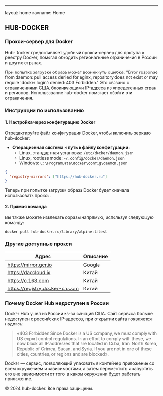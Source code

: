 ---
layout: home
navname: Home

## HUB-DOCKER

### Прокси-сервер для Docker

Hub-Docker предоставляет удобный прокси-сервер для доступа к реестру Docker, помогая обходить региональные ограничения в России и других странах.

При попытке загрузки образа может возникнуть ошибка: "Error response from daemon: pull access denied for nginx, repository does not exist or may require 'docker login': denied: 403 Forbidden." Это связано с ограничениями США, блокирующими IP-адреса из определенных стран и регионов. Использование hub-docker помогает обойти эти ограничения.

### Инструкции по использованию

#### 1. Настройка через конфигурацию Docker

Отредактируйте файл конфигурации Docker, чтобы включить зеркало hub-docker:

- **Операционная система и путь к файлу конфигурации:**
  - Linux, стандартная установка: `/etc/docker/daemon.json`
  - Linux, rootless mode: `~/.config/docker/daemon.json`
  - Windows: `C:\ProgramData\docker\config\daemon.json`

```json
{
  "registry-mirrors": ["https://hub-docker.ru"]
}
```

Теперь при попытке загрузки образа Docker будет сначала использовать прокси.

#### 2. Прямая команда

Вы также можете извлекать образы напрямую, используя следующую команду:

```sh
docker pull hub-docker.ru/library/alpine:latest
```

### Другие доступные прокси

| Адрес                   | Описание |
|-------------------------|----------|
| https://mirror.gcr.io   | Google   |
| https://daocloud.io     | Китай    |
| https://c.163.com       | Китай    |
| https://registry.docker-cn.com | Китай |

### Почему Docker Hub недоступен в России

Docker Hub ушел из России из-за санкций США. Сайт сервиса больше недоступен с российских IP-адресов, при открытии сайта появляется надпись:

> «403 Forbidden Since Docker is a US company, we must comply with US export control regulations. In an effort to comply with these, we now block all IP addresses that are located in Cuba, Iran, North Korea, Republic of Crimea, Sudan, and Syria. If you are not in one of these cities, countries, or regions and are blocked».

Docker — сервис, позволяющий упаковать в контейнер приложение со всем окружением и зависимостями, а затем переместить и запустить его вне зависимости от того, в каком окружении будет работать приложение.

© 2024 hub-docker. Все права защищены.
